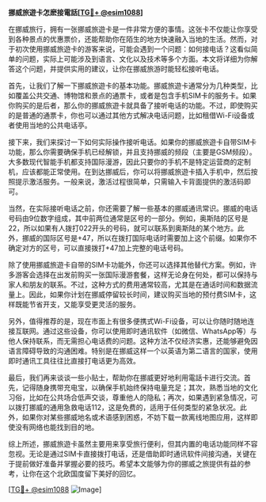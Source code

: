 **挪威旅遊卡怎麽接電話[[TG💪+ @esim1088](https://t.me/s/esim1088)]**

在挪威旅行，拥有一张挪威旅遊卡是一件非常方便的事情。这张卡不仅能让你享受到各种景点的优惠票价，还能帮助你在陌生的地方快速融入当地的生活。然而，对于初次使用挪威旅遊卡的游客来说，可能会遇到一个问题：如何接电话？这看似简单的问题，实际上可能涉及到语言、文化以及技术等多个方面。本文将详细为你解答这个问题，并提供实用的建议，让你在挪威旅游时能轻松接听电话。

首先，让我们了解一下挪威旅遊卡的基本功能。挪威旅遊卡通常分为几种类型，比如覆盖公共交通、博物馆和景点的通票卡，或者是包含手机SIM卡的服务卡。如果你购买的是后者，那么你的挪威旅遊卡就具备了接听电话的功能。不过，即使购买的是普通的通票卡，你也可以通过其他方式解决电话问题，比如租借Wi-Fi设备或者使用当地的公共电话亭。

接下来，我们来探讨一下如何实际操作接听电话。如果你的挪威旅遊卡自带SIM卡功能，那么你需要确保手机已经解锁，并且支持挪威的频段（主要是GSM频段）。大多数现代智能手机都支持国际漫游，因此只要你的手机不是特定运营商的定制机，应该都能正常使用。在到达挪威后，你可以将挪威旅遊卡插入手机中，然后按照提示激活服务。一般来说，激活过程很简单，只需输入卡背面提供的激活码即可。

当然，在实际接听电话之前，你还需要了解一些基本的挪威通讯常识。挪威的电话号码由9位数字组成，其中前两位通常是区号的一部分。例如，奥斯陆的区号是22，所以如果有人拨打022开头的号码，就可以联系到奥斯陆的某个地方。此外，挪威的国际区号是+47，所以在拨打国际电话时需要加上这个前缀。如果你不确定对方的区号，可以直接拨打+47加上完整的电话号码。

除了使用挪威旅遊卡自带的SIM卡功能外，你还可以选择其他替代方案。例如，许多游客会选择在出发前购买一张国际漫游套餐，这样无论身在何处，都可以保持与家人和朋友的联系。不过，这种方式的费用通常较高，尤其是在通话时间和数据流量上。因此，如果你计划在挪威停留较长时间，建议购买当地的预付费SIM卡，这样既能节省开支，又能享受更灵活的服务。

另外，值得推荐的是，现在市面上有很多便携式Wi-Fi设备，可以让你随时随地连接互联网。通过这些设备，你可以使用即时通讯软件（如微信、WhatsApp等）与他人保持联系，而无需担心电话费的问题。这种方法不仅经济实惠，还能够避免因语言障碍导致的沟通困难。特别是在挪威这样一个以英语为第二语言的国家，使用即时通讯工具往往比直接打电话更为高效。

最后，我们再来谈谈一些小贴士，帮助你在挪威更好地利用電話卡进行交流。首先，记得随身携带充电宝，以确保手机始终保持电量充足；其次，熟悉当地的文化习俗，比如在公共场合低声交谈，尊重他人的隐私；再次，如果遇到紧急情况，可以拨打挪威的通用急救电话112，这是免费的，适用于任何类型的紧急状况。此外，如果你对某些挪威地名或术语感到困惑，不妨下载一款离线地图应用，这样即使没有网络也能找到目的地。

综上所述，挪威旅遊卡虽然主要用来享受旅行便利，但其内置的电话功能同样不容忽视。无论是通过SIM卡直接拨打电话，还是借助即时通讯软件间接沟通，关键在于提前做好准备并掌握必要的技巧。希望本文能够为你的挪威之旅提供有益的参考，让你在这个北欧国度留下美好的回忆。

[[TG💪+ @esim1088](https://t.me/s/esim1088) ![Image](https://i.postimg.cc/4NQfJmqS/Snipaste-2025-05-13-00-14-12.png)]